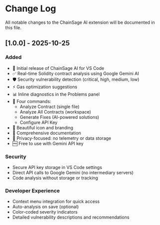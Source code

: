 # Change Log

All notable changes to the ChainSage AI extension will be documented in this file.

## [1.0.0] - 2025-10-25

### Added
- 🎉 Initial release of ChainSage AI for VS Code
- ✅ Real-time Solidity contract analysis using Google Gemini AI
- 🛡️ Security vulnerability detection (critical, high, medium, low)
- ⚡ Gas optimization suggestions
- 📊 Inline diagnostics in the Problems panel
- 🔧 Four commands:
  - Analyze Contract (single file)
  - Analyze All Contracts (workspace)
  - Generate Fixes (AI-powered solutions)
  - Configure API Key
- 🎨 Beautiful icon and branding
- 📝 Comprehensive documentation
- 🔐 Privacy-focused: no telemetry or data storage
- 🆓 Free to use with Gemini API key

### Security
- Secure API key storage in VS Code settings
- Direct API calls to Google Gemini (no intermediary servers)
- Code analysis without storage or tracking

### Developer Experience
- Context menu integration for quick access
- Auto-analysis on save (optional)
- Color-coded severity indicators
- Detailed vulnerability descriptions and recommendations

